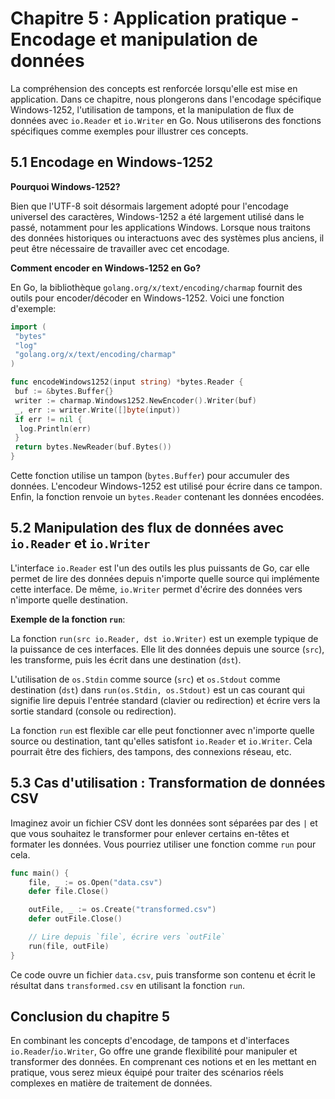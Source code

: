 # Chapitre 5 : Application pratique - Encodage et manipulation de données

La compréhension des concepts est renforcée lorsqu'elle est mise en application. Dans ce chapitre, nous plongerons dans l'encodage spécifique Windows-1252, l'utilisation de tampons, et la manipulation de flux de données avec `io.Reader` et `io.Writer` en Go. Nous utiliserons des fonctions spécifiques comme exemples pour illustrer ces concepts.

## 5.1 Encodage en Windows-1252

**Pourquoi Windows-1252?**

Bien que l'UTF-8 soit désormais largement adopté pour l'encodage universel des caractères, Windows-1252 a été largement utilisé dans le passé, notamment pour les applications Windows. Lorsque nous traitons des données historiques ou interactuons avec des systèmes plus anciens, il peut être nécessaire de travailler avec cet encodage.

**Comment encoder en Windows-1252 en Go?**

En Go, la bibliothèque `golang.org/x/text/encoding/charmap` fournit des outils pour encoder/décoder en Windows-1252. Voici une fonction d'exemple:

```go
import (
 "bytes"
 "log"
 "golang.org/x/text/encoding/charmap"
)

func encodeWindows1252(input string) *bytes.Reader {
 buf := &bytes.Buffer{}
 writer := charmap.Windows1252.NewEncoder().Writer(buf)
 _, err := writer.Write([]byte(input))
 if err != nil {
  log.Println(err)
 }
 return bytes.NewReader(buf.Bytes())
}
```

Cette fonction utilise un tampon (`bytes.Buffer`) pour accumuler des données. L'encodeur Windows-1252 est utilisé pour écrire dans ce tampon. Enfin, la fonction renvoie un `bytes.Reader` contenant les données encodées.

## 5.2 Manipulation des flux de données avec `io.Reader` et `io.Writer`

L'interface `io.Reader` est l'un des outils les plus puissants de Go, car elle permet de lire des données depuis n'importe quelle source qui implémente cette interface. De même, `io.Writer` permet d'écrire des données vers n'importe quelle destination.

**Exemple de la fonction `run`**:

La fonction `run(src io.Reader, dst io.Writer)` est un exemple typique de la puissance de ces interfaces. Elle lit des données depuis une source (`src`), les transforme, puis les écrit dans une destination (`dst`).

L'utilisation de `os.Stdin` comme source (`src`) et `os.Stdout` comme destination (`dst`) dans `run(os.Stdin, os.Stdout)` est un cas courant qui signifie lire depuis l'entrée standard (clavier ou redirection) et écrire vers la sortie standard (console ou redirection).

La fonction `run` est flexible car elle peut fonctionner avec n'importe quelle source ou destination, tant qu'elles satisfont `io.Reader` et `io.Writer`. Cela pourrait être des fichiers, des tampons, des connexions réseau, etc.

## 5.3 Cas d'utilisation : Transformation de données CSV

Imaginez avoir un fichier CSV dont les données sont séparées par des `|` et que vous souhaitez le transformer pour enlever certains en-têtes et formater les données. Vous pourriez utiliser une fonction comme `run` pour cela.

```go
func main() {
    file, _ := os.Open("data.csv")
    defer file.Close()

    outFile, _ := os.Create("transformed.csv")
    defer outFile.Close()

    // Lire depuis `file`, écrire vers `outFile`
    run(file, outFile)
}
```

Ce code ouvre un fichier `data.csv`, puis transforme son contenu et écrit le résultat dans `transformed.csv` en utilisant la fonction `run`.

## Conclusion du chapitre 5

En combinant les concepts d'encodage, de tampons et d'interfaces `io.Reader`/`io.Writer`, Go offre une grande flexibilité pour manipuler et transformer des données. En comprenant ces notions et en les mettant en pratique, vous serez mieux équipé pour traiter des scénarios réels complexes en matière de traitement de données.
